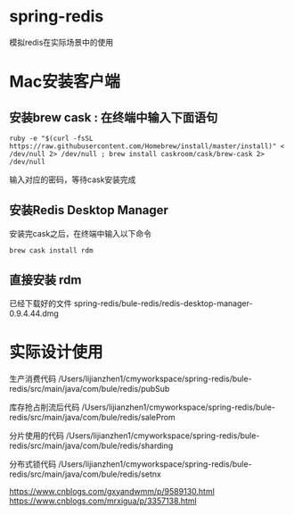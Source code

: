 # spring-redis
模拟redis在实际场景中的使用




# Mac安装客户端
## 安装brew cask : 在终端中输入下面语句

```shell
ruby -e "$(curl -fsSL https://raw.githubusercontent.com/Homebrew/install/master/install)" < /dev/null 2> /dev/null ; brew install caskroom/cask/brew-cask 2> /dev/null
```
输入对应的密码，等待cask安装完成

## 安装Redis Desktop Manager
安装完cask之后，在终端中输入以下命令
```
brew cask install rdm
```     

## 直接安装 rdm
已经下载好的文件 
spring-redis/bule-redis/redis-desktop-manager-0.9.4.44.dmg


# 实际设计使用
生产消费代码
/Users/lijianzhen1/cmyworkspace/spring-redis/bule-redis/src/main/java/com/bule/redis/pubSub

库存抢占削流后代码
/Users/lijianzhen1/cmyworkspace/spring-redis/bule-redis/src/main/java/com/bule/redis/saleProm

分片使用的代码
/Users/lijianzhen1/cmyworkspace/spring-redis/bule-redis/src/main/java/com/bule/redis/sharding

分布式锁代码
/Users/lijianzhen1/cmyworkspace/spring-redis/bule-redis/src/main/java/com/bule/redis/setnx


https://www.cnblogs.com/gxyandwmm/p/9589130.html
https://www.cnblogs.com/mrxigua/p/3357138.html
